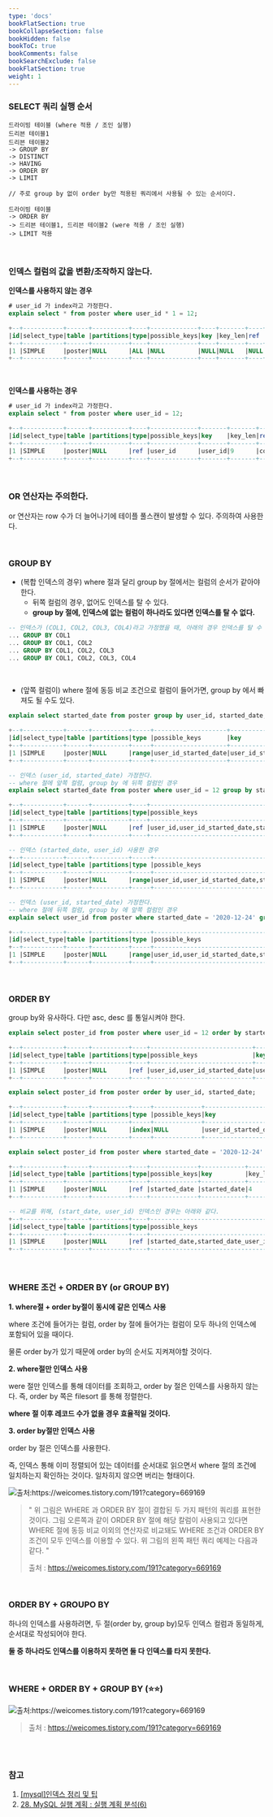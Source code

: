 ```yaml
---
type: 'docs'
bookFlatSection: true
bookCollapseSection: false
bookHidden: false
bookToC: true
bookComments: false
bookSearchExclude: false
bookFlatSection: true
weight: 1
---
```


### SELECT 쿼리 실행 순서

```text
드라이빙 테이블 (where 적용 / 조인 실행)
드리븐 테이블1 
드리븐 테이블2
-> GROUP BY 
-> DISTINCT
-> HAVING
-> ORDER BY
-> LIMIT
```

```text
// 주로 group by 없이 order by만 적용된 쿼리에서 사용될 수 있는 순서이다.

드라이빙 테이블
-> ORDER BY
-> 드리븐 테이블1, 드리븐 테이블2 (were 적용 / 조인 실행)
-> LIMIT 적용
```

<br>

### 인덱스 컬럼의 값을 변환/조작하지 않는다.

**인덱스를 사용하지 않는 경우**

```sql
# user_id 가 index라고 가정한다.
explain select * from poster where user_id * 1 = 12;

+--+-----------+------+----------+----+-------------+----+-------+----+----+--------+-----------+
|id|select_type|table |partitions|type|possible_keys|key |key_len|ref |rows|filtered|Extra      |
+--+-----------+------+----------+----+-------------+----+-------+----+----+--------+-----------+
|1 |SIMPLE     |poster|NULL      |ALL |NULL         |NULL|NULL   |NULL|17  |100     |Using where|
+--+-----------+------+----------+----+-------------+----+-------+----+----+--------+-----------+
```

<br>

**인덱스를 사용하는 경우**
```sql
# user_id 가 index라고 가정한다.
explain select * from poster where user_id = 12;

+--+-----------+------+----------+----+-------------+-------+-------+-----+----+--------+-----+
|id|select_type|table |partitions|type|possible_keys|key    |key_len|ref  |rows|filtered|Extra|
+--+-----------+------+----------+----+-------------+-------+-------+-----+----+--------+-----+
|1 |SIMPLE     |poster|NULL      |ref |user_id      |user_id|9      |const|2   |100     |NULL |
+--+-----------+------+----------+----+-------------+-------+-------+-----+----+--------+-----+
```

<br>

### OR 연산자는 주의한다.

or 연산자는 row 수가 더 늘어나기에 테이플 풀스캔이 발생할 수 있다. 주의하여 사용한다.

<br>

### GROUP BY

- (복합 인덱스의 경우) where 절과 달리 group by 절에서는 컬럼의 순서가 같아야한다. 
  - 뒤쪽 컬럼의 경우, 없어도 인덱스를 탈 수 있다.
  - **group by 절에, 인덱스에 없는 컬럼이 하나라도 있다면 인덱스를 탈 수 없다.**

```sql
-- 인덱스가 (COL1, COL2, COL3, COL4)라고 가정했을 때, 아래의 경우 인덱스를 탈 수 있다.
... GROUP BY COL1
... GROUP BY COL1, COL2
... GROUP BY COL1, COL2, COL3
... GROUP BY COL1, COL2, COL3, COL4
```

<br>

- (앞쪽 컬럼이) where 절에 동등 비교 조건으로 컬럼이 들어가면, group by 에서 빠져도 될 수도 있다.

```sql
explain select started_date from poster group by user_id, started_date;

+--+-----------+------+----------+-----+--------------------+--------------------+-------+----+----+--------+------------------------+
|id|select_type|table |partitions|type |possible_keys       |key                 |key_len|ref |rows|filtered|Extra                   |
+--+-----------+------+----------+-----+--------------------+--------------------+-------+----+----+--------+------------------------+
|1 |SIMPLE     |poster|NULL      |range|user_id_started_date|user_id_started_date|13     |NULL|5   |100     |Using index for group-by|
+--+-----------+------+----------+-----+--------------------+--------------------+-------+----+----+--------+------------------------+
```

```sql
-- 인덱스 (user_id, started_date) 가정한다.
-- where 절에 앞쪽 컬럼, group by 에 뒤쪽 컬럼인 경우
explain select started_date from poster where user_id = 12 group by started_date;

+--+-----------+------+----------+----+-----------------------------------------+--------------------+-------+-----+----+--------+------------------------+
|id|select_type|table |partitions|type|possible_keys                            |key                 |key_len|ref  |rows|filtered|Extra                   |
+--+-----------+------+----------+----+-----------------------------------------+--------------------+-------+-----+----+--------+------------------------+
|1 |SIMPLE     |poster|NULL      |ref |user_id,user_id_started_date,started_date|user_id_started_date|9      |const|2   |100     |Using where; Using index|
+--+-----------+------+----------+----+-----------------------------------------+--------------------+-------+-----+----+--------+------------------------+

-- 인덱스 (started_date, user_id) 사용한 경우
+--+-----------+------+----------+-----+--------------------------------------------------------------+--------------------+-------+----+----+--------+-------------------------------------+
|id|select_type|table |partitions|type |possible_keys                                                 |key                 |key_len|ref |rows|filtered|Extra                                |
+--+-----------+------+----------+-----+--------------------------------------------------------------+--------------------+-------+----+----+--------+-------------------------------------+
|1 |SIMPLE     |poster|NULL      |range|user_id,user_id_started_date,started_date,started_date_user_id|started_date_user_id|13     |NULL|5   |100     |Using where; Using index for group-by|
+--+-----------+------+----------+-----+--------------------------------------------------------------+--------------------+-------+----+----+--------+-------------------------------------+

```

```sql
-- 인덱스 (user_id, started_date) 가정한다.
-- where 절에 뒤쪽 컬럼, group by 에 앞쪽 컬럼인 경우
explain select user_id from poster where started_date = '2020-12-24' group by user_id;

+--+-----------+------+----------+-----+-----------------------------------------+--------------------+-------+----+----+--------+-------------------------------------+
|id|select_type|table |partitions|type |possible_keys                            |key                 |key_len|ref |rows|filtered|Extra                                |
+--+-----------+------+----------+-----+-----------------------------------------+--------------------+-------+----+----+--------+-------------------------------------+
|1 |SIMPLE     |poster|NULL      |range|user_id,user_id_started_date,started_date|user_id_started_date|13     |NULL|3   |100     |Using where; Using index for group-by|
+--+-----------+------+----------+-----+-----------------------------------------+--------------------+-------+----+----+--------+-------------------------------------+
```

<br>

### ORDER BY

group by와 유사하다. 다만 asc, desc 를 통일시켜야 한다.

```sql
explain select poster_id from poster where user_id = 12 order by started_date;

+--+-----------+------+----------+----+----------------------------+--------------------+-------+-----+----+--------+------------------------+
|id|select_type|table |partitions|type|possible_keys               |key                 |key_len|ref  |rows|filtered|Extra                   |
+--+-----------+------+----------+----+----------------------------+--------------------+-------+-----+----+--------+------------------------+
|1 |SIMPLE     |poster|NULL      |ref |user_id,user_id_started_date|user_id_started_date|9      |const|18  |100     |Using where; Using index|
+--+-----------+------+----------+----+----------------------------+--------------------+-------+-----+----+--------+------------------------+
```

```sql
explain select poster_id from poster order by user_id, started_date;

+--+-----------+------+----------+-----+-------------+--------------------+-------+----+----+--------+-----------+
|id|select_type|table |partitions|type |possible_keys|key                 |key_len|ref |rows|filtered|Extra      |
+--+-----------+------+----------+-----+-------------+--------------------+-------+----+----+--------+-----------+
|1 |SIMPLE     |poster|NULL      |index|NULL         |user_id_started_date|13     |NULL|18  |100     |Using index|
+--+-----------+------+----------+-----+-------------+--------------------+-------+----+----+--------+-----------+
```

```sql
explain select poster_id from poster where started_date = '2020-12-24' order by user_id;

+--+-----------+------+----------+----+-------------+------------+-------+-----+----+--------+-------------------------------------+
|id|select_type|table |partitions|type|possible_keys|key         |key_len|ref  |rows|filtered|Extra                                |
+--+-----------+------+----------+----+-------------+------------+-------+-----+----+--------+-------------------------------------+
|1 |SIMPLE     |poster|NULL      |ref |started_date |started_date|4      |const|12  |100     |Using index condition; Using filesort|
+--+-----------+------+----------+----+-------------+------------+-------+-----+----+--------+-------------------------------------+

-- 비교를 위해, (start_date, user_id) 인덱스인 경우는 아래와 같다.
+--+-----------+------+----------+----+---------------------------------+--------------------+-------+-----+----+--------+------------------------+
|id|select_type|table |partitions|type|possible_keys                    |key                 |key_len|ref  |rows|filtered|Extra                   |
+--+-----------+------+----------+----+---------------------------------+--------------------+-------+-----+----+--------+------------------------+
|1 |SIMPLE     |poster|NULL      |ref |started_date,started_date_user_id|started_date_user_id|4      |const|12  |100     |Using where; Using index|
+--+-----------+------+----------+----+---------------------------------+--------------------+-------+-----+----+--------+------------------------+

```

<br>

### WHERE 조건 + ORDER BY (or GROUP BY)

**1. where절 + order by절이 동시에 같은 인덱스 사용**

where 조건에 들어가는 컬럼, order by 절에 들어가는 컬럼이 모두 하나의 인덱스에 포함되어 있을 때이다.

물론 order by가 있기 때문에 order by의 순서도 지켜져야할 것이다.

**2. where절만 인덱스 사용**

were 절만 인덱스를 통해 데이터를 조회하고, order by 절은 인덱스를 사용하지 않는다. 즉, order by 쪽은 filesort 를 통해 정렬한다.

**where 절 이후 레코드 수가 없을 경우 효율적일 것이다.**

**3. order by절만 인덱스 사용**

order by 절은 인덱스를 사용한다. 

즉, 인덱스 통해 이미 정렬되어 있는 데이터를 순서대로 읽으면서 where 절의 조건에 일치하는지 확인하는 것이다. 일차히지 않으면 버리는 형태이다.

<img src="https://t1.daumcdn.net/cfile/tistory/2110023A587EED9E1D" alt="출처:https://weicomes.tistory.com/191?category=669169">

> " 위 그림은 WHERE 과 ORDER BY 절이 결합된 두 가지 패턴의 쿼리를 표현한 것이다. 그림 오른쪽과 같이 ORDER BY  절에 해당 칼럼이 사용되고 있다면 WHERE 절에 동등 비교 이외의 연산자로 비교돼도 WHERE 조건과 ORDER BY 조건이 모두 인덱스를 이용할 수 있다. 위 그림의 왼쪽 패턴 쿼리 예제는 다음과 같다. "
> 
> 출처 : https://weicomes.tistory.com/191?category=669169

<br>

### ORDER BY + GROUPO BY

하나의 인덱스를 사용하려면, 두 절(order by, group by)모두 인덱스 컬럼과 동일하게, 순서대로 작성되어야 한다. 

**둘 중 하나라도 인덱스를 이용하지 못하면 둘 다 인덱스를 타지 못한다.**

<br>

### WHERE + ORDER BY + GROUP BY (:star::star:)

<img src="https://t1.daumcdn.net/cfile/tistory/2652B433587EEDA02B" alt="출처:https://weicomes.tistory.com/191?category=669169">

> 출처 : https://weicomes.tistory.com/191?category=669169

<br><br>

### 참고

1. [[mysql]인덱스 정리 및 팁](https://jojoldu.tistory.com/243)
1. [28. MySQL 실행 계획 : 실행 계획 분석(6)](https://velog.io/@jsj3282/28.-MySQL-실행-계획-실행-계획-분석6)